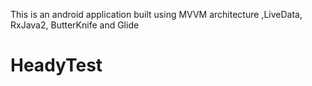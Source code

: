 This is an android application built using MVVM architecture ,LiveData, RxJava2, ButterKnife and Glide
# HeadyTest
